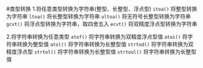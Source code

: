 #类型转换
1.将任意类型转换为字符串(整型、长整型、浮点型)
`itoa()` 将整型转换为字符串
`ltoa()` 将长整型转换为字符串
`ultoa()` 将无符号长整型转换为字符串
`gcvt()` 将浮点型转换为字符串，取四舍五入
`ecvt()` 将双精度浮点型转换为字符串

2.将字符串转换为任意类型
`atof()` 将字符串转换为双精度浮点型值
`atoi()` 将字符串转换为整型值
`atol()` 将字符串转换为长整型值
`strtod()` 将字符串转换为双精度浮点型
`strtol()` 将字符串转换为长整型值
`strtoul()` 将字符串转换为长整型值
